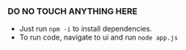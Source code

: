 ### DO NO TOUCH ANYTHING HERE
* Just run ```npm -i``` to install dependencies.
* To run code, navigate to ui and run ```node app.js```
